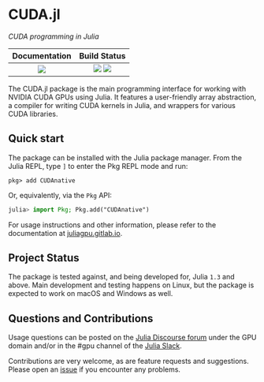 # CUDA.jl

*CUDA programming in Julia*

| **Documentation**                     | **Build Status**                                              |
|:-------------------------------------:|:-------------------------------------------------------------:|
| [![][docs-usage-img]][docs-usage-url] | [![][gitlab-img]][gitlab-url] [![][codecov-img]][codecov-url] |

[docs-usage-img]: https://img.shields.io/badge/docs-usage-blue.svg
[docs-usage-url]: https://juliagpu.gitlab.io/CUDA.jl/

[gitlab-img]: https://gitlab.com/JuliaGPU/CUDA.jl/badges/master/pipeline.svg
[gitlab-url]: https://gitlab.com/JuliaGPU/CUDA.jl/commits/master

[codecov-img]: https://codecov.io/gh/JuliaGPU/CUDA.jl/branch/master/graph/badge.svg
[codecov-url]: https://codecov.io/gh/JuliaGPU/CUDA.jl

The CUDA.jl package is the main programming interface for working with NVIDIA CUDA GPUs
using Julia. It features a user-friendly array abstraction, a compiler for writing CUDA
kernels in Julia, and wrappers for various CUDA libraries.


## Quick start

The package can be installed with the Julia package manager.
From the Julia REPL, type `]` to enter the Pkg REPL mode and run:

```
pkg> add CUDAnative
```

Or, equivalently, via the `Pkg` API:

```julia
julia> import Pkg; Pkg.add("CUDAnative")
```

For usage instructions and other information, please refer to the documentation at
[juliagpu.gitlab.io](https://juliagpu.gitlab.io/CUDA.jl/).


## Project Status

The package is tested against, and being developed for, Julia `1.3` and above. Main
development and testing happens on Linux, but the package is expected to work on macOS and
Windows as well.


## Questions and Contributions

Usage questions can be posted on the [Julia Discourse
forum](https://discourse.julialang.org/c/domain/gpu) under the GPU domain and/or in the #gpu
channel of the [Julia Slack](https://julialang.org/community/).

Contributions are very welcome, as are feature requests and suggestions. Please open an
[issue](https://github.com/JuliaGPU/CUDAnative.jl/issues) if you encounter any problems.

